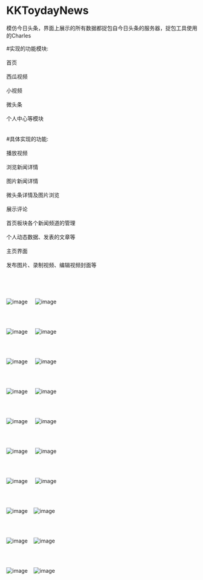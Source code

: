 # KKToydayNews
模仿今日头条，界面上展示的所有数据都捉包自今日头条的服务器，捉包工具使用的Charles<br />

#实现的功能模块:<br />
<br />首页<br />
<br />西瓜视频<br />
<br />小视频<br />
<br />微头条<br />
<br />个人中心等模块<br />
<br />
<br />
#具体实现的功能:<br />
<br />播放视频<br />
<br />浏览新闻详情<br />
<br />图片新闻详情<br />
<br />微头条详情及图片浏览<br />
<br />展示评论<br />
<br />首页板块各个新闻频道的管理<br />
<br />个人动态数据、发表的文章等<br />
<br />主页界面<br />
<br />发布图片、录制视频、编辑视频封面等<br />

<br />
<br />
<br />

![image](https://github.com/KKFinger/KKToydayNews/blob/master/截图/1.PNG)     ![image](https://github.com/KKFinger/KKToydayNews/blob/master/截图/2.PNG)

<br />
<br />

![image](https://github.com/KKFinger/KKToydayNews/blob/master/截图/3.PNG)     ![image](https://github.com/KKFinger/KKToydayNews/blob/master/截图/4.PNG)

<br />
<br />

![image](https://github.com/KKFinger/KKToydayNews/blob/master/截图/5.PNG)     ![image](https://github.com/KKFinger/KKToydayNews/blob/master/截图/6.PNG)  

<br />
<br />

![image](https://github.com/KKFinger/KKToydayNews/blob/master/截图/7.PNG)     ![image](https://github.com/KKFinger/KKToydayNews/blob/master/截图/8.PNG)  

<br />
<br />

![image](https://github.com/KKFinger/KKToydayNews/blob/master/截图/9.PNG)     ![image](https://github.com/KKFinger/KKToydayNews/blob/master/截图/10.PNG)  

<br />
<br />

![image](https://github.com/KKFinger/KKToydayNews/blob/master/截图/11.PNG)     ![image](https://github.com/KKFinger/KKToydayNews/blob/master/截图/12.PNG)  

<br />
<br />

![image](https://github.com/KKFinger/KKToydayNews/blob/master/截图/13.PNG)     ![image](https://github.com/KKFinger/KKToydayNews/blob/master/截图/14.PNG) 

<br />
<br />

![image](https://github.com/KKFinger/KKToydayNews/blob/master/截图/15.PNG)     ![image](https://github.com/KKFinger/KKToydayNews/blob/master/截图/16.PNG) 

<br />
<br />

![image](https://github.com/KKFinger/KKToydayNews/blob/master/截图/17.PNG)     ![image](https://github.com/KKFinger/KKToydayNews/blob/master/截图/18.PNG) 

<br />
<br />

![image](https://github.com/KKFinger/KKToydayNews/blob/master/截图/19.PNG)     ![image](https://github.com/KKFinger/KKToydayNews/blob/master/截图/20.PNG) 





